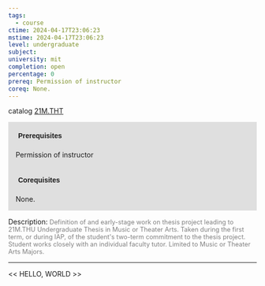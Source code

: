 ```yaml
---
tags:
  - course
ctime: 2024-04-17T23:06:23
mstime: 2024-04-17T23:06:23
level: undergraduate
subject: 
university: mit
completion: open
percentage: 0
prereq: Permission of instructor
coreq: None.
---
```


catalog [21M.THT](http://student.mit.edu/catalog/m21Mb.html#21M.THT)

<span style="display: block; padding: 15px; background-color: rgb(100, 100, 100, 0.2);"><font id="m_prereq2638_0" style="display: block; font-family: Arial, sans-serif; font-weight: bold; padding: 5px">Prerequisites</font><br><span id="prereq2638_0">Permission of instructor</span></span>
<span style="display: block; padding: 15px; background-color: rgb(100, 100, 100, 0.2);"><font id="m_coreq2638_0" style="display: block; font-family: Arial, sans-serif; font-weight: bold; padding: 5px">Corequisites</font><br><span id="coreq2638_0">None.</span></span>

<font style="">Description:</font>
<font style="color: grey; font-size: 0.8rem;">Definition of and early-stage work on thesis project leading to 21M.THU Undergraduate Thesis in Music or Theater Arts.  Taken during the first term, or during IAP, of the student's two-term commitment to the thesis project.  Student works closely with an individual faculty tutor. Limited to Music or Theater Arts Majors.</font>



---

<< HELLO, WORLD >>
